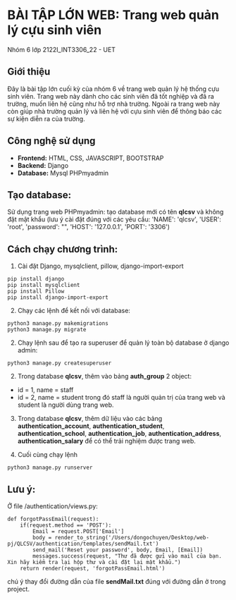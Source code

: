 # BÀI TẬP LỚN WEB: Trang web quản lý cựu sinh viên
Nhóm 6 lớp 2122I_INT3306_22 - UET

## Giới thiệu
Đây là bài tập lớn cuối kỳ của nhóm 6 về trang web quản lý hệ thống cựu sinh viên. Trang web này dành cho các sinh viên đã tốt nghiệp và đã ra trường, muốn liên hệ cũng như hỗ trợ nhà trường. Ngoài ra trang web này còn giúp nhà trường quản lý và liên hệ với cựu sinh viên để thông báo các sự kiện diễn ra của trường.

## Công nghệ sử dụng
- **Frontend:** HTML, CSS, JAVASCRIPT, BOOTSTRAP
- **Backend:** Django
- **Database:** Mysql PHPmyadmin

## Tạo database:
Sử dụng trang web PHPmyadmin: tạo database mới có tên **qlcsv** và không đặt mật khẩu (lưu ý cài đặt đúng với các yêu cầu: 'NAME': 'qlcsv', 'USER': 'root', 'password': "", 'HOST': '127.0.0.1', 'PORT': '3306')

## Cách chạy chương trình:

1. Cài đặt Django, mysqlclient, pillow, django-import-export
```
pip install django
pip install mysqlclient
pip install Pillow
pip install django-import-export
```

2. Chạy các lệnh để kết nối với database:
```
python3 manage.py makemigrations
python3 manage.py migrate
```

2. Chạy lệnh sau để tạo ra superuser để quản lý toàn bộ database ở django admin:
```
python3 manage.py createsuperuser
```

2. Trong database **qlcsv**, thêm vào bảng **auth_group** 2 object: 
* id = 1, name = staff  
* id = 2, name = student
trong đó staff là người quản trị của trang web và student là người dùng trang web.

3. Trong database **qlcsv**, thêm dữ liệu vào các bảng **authentication_account**, **authentication_student**, **authentication_school**, **authentication_job**, **authentication_address**, **authentication_salary** để có thể trải nghiệm được trang web.

4. Cuối cùng chạy lệnh 
```
python3 manage.py runserver
```

## Lưu ý:
Ở file /authentication/views.py:
```
def forgotPassEmail(request):
    if(request.method == 'POST'):
        Email = request.POST['Email']
        body = render_to_string('/Users/dongochuyen/Desktop/web-pj/QLCSV/authentication/templates/sendMail.txt')
        send_mail('Reset your password', body, Email, [Email])
        messages.success(request, "Thư đã được gửi vào mail của bạn. Xin hãy kiểm tra lại hộp thư và cài đặt lại mật khẩu.")
    return render(request, 'forgotPassEmail.html')
```
chú ý thay đổi đường dẫn của file **sendMail.txt** đúng với đường dẫn ở trong project.


